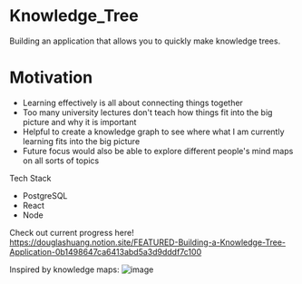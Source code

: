 # Knowledge_Tree
Building an application that allows you to quickly make knowledge trees.

# Motivation
* Learning effectively is all about connecting things together
* Too many university lectures don't teach how things fit into the big picture and why it is important
* Helpful to create a knowledge graph to see where what I am currently learning fits into the big picture
* Future focus would also be able to explore different people's mind maps on all sorts of topics

Tech Stack
* PostgreSQL
* React
* Node

Check out current progress here!
https://douglashuang.notion.site/FEATURED-Building-a-Knowledge-Tree-Application-0b1498647ca6413abd5a3d9dddf7c100

Inspired by knowledge maps:
![image](https://user-images.githubusercontent.com/74084786/227752036-918fb9a8-56d9-4b2a-843b-76e2d11ad419.png)

